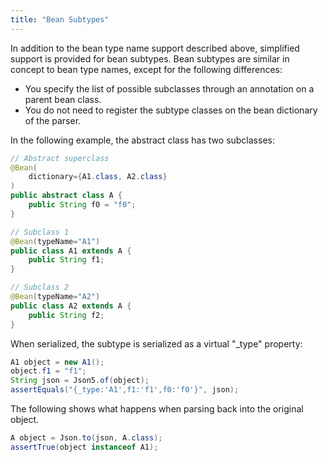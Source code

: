 ```yaml
---
title: "Bean Subtypes"
---
```


In addition to the bean type name support described above, simplified support is provided
for bean subtypes.
Bean subtypes are similar in concept to bean type names, except for the following differences:
- You specify the list of possible subclasses through an annotation on a parent bean class.
- You do not need to register the subtype classes on the bean dictionary of the parser.

In the following example, the abstract class has two subclasses:

```java
// Abstract superclass
@Bean(
    dictionary={A1.class, A2.class}
)
public abstract class A {
    public String f0 = "f0";
}

// Subclass 1
@Bean(typeName="A1")
public class A1 extends A {
    public String f1;
}

// Subclass 2
@Bean(typeName="A2")
public class A2 extends A {
    public String f2;
}
```


When serialized, the subtype is serialized as a virtual "_type" property:

```java
A1 object = new A1();
object.f1 = "f1";
String json = Json5.of(object);
assertEquals("{_type:'A1',f1:'f1',f0:'f0'}", json);
```


The following shows what happens when parsing back into the original object.

```java
A object = Json.to(json, A.class);
assertTrue(object instanceof A1);

```
